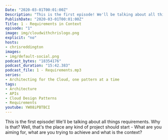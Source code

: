 ```yaml
---
Date: "2020-03-01T00:01:00Z"
Description: "This is the first episode! We'll be talking about all things requirements. Why is that? Well, that's the place any kind of project should start - What are you aiming for, what are you trying to achieve and what is the context?"
PublishDate: "2020-03-01T00:01:00Z"
Title: 1 - Requirements in Context
episode: "1"
image: img/cloudwithchrislogo.png
explicit: "no"
hosts:
- chrisreddington
images:
- img/default-social.png
podcast_bytes: "18354176"
podcast_duration: "15:42.383"
podcast_file: 1 - Requirements.mp3
series:
- Architecting for the Cloud, one pattern at a time
tags:
- Architecture
- APIs
- Cloud Design Patterns
- Requirements
youtube: YW08iPBTBCI
---
```

This is the first episode! We'll be talking about all things requirements. Why is that? Well, that's the place any kind of project should start - What are you aiming for, what are you trying to achieve and what is the context?